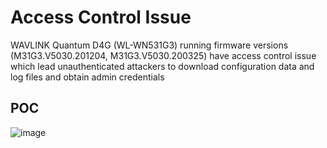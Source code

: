 # Access Control Issue

WAVLINK Quantum D4G (WL-WN531G3) running firmware versions (M31G3.V5030.201204, M31G3.V5030.200325) have access control issue which lead unauthenticated attackers to download configuration data and log files and obtain admin credentials

## POC

![image](https://user-images.githubusercontent.com/94288990/198169939-a03af995-858f-4ce5-94f8-ef3ef05e5ba8.png)
